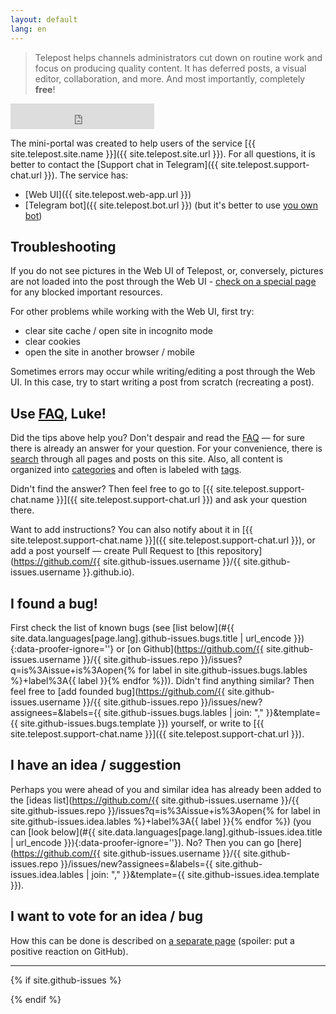 ```yaml
---
layout: default
lang: en
---
```


<!-- markdownlint-disable MD041 -->
> Telepost helps channels administrators cut down on routine work and focus on producing quality content. It has deferred posts, a visual editor, collaboration, and more. And most importantly, completely **free**!

<iframe class="status-page" src="https://telepost.instatus.com/embed-status/light-sm" width="230" height="41" frameBorder="0" scrolling="no" style="border: none;"></iframe>

The mini-portal was created to help users of the service [{{ site.telepost.site.name }}]({{ site.telepost.site.url }}). For all questions, it is better to contact the [Support chat in Telegram]({{ site.telepost.support-chat.url }}). The service has:

* [Web UI]({{ site.telepost.web-app.url }})
* [Telegram bot]({{ site.telepost.bot.url }}) (but it's better to use [you own bot](_posts/2019-04-26-personal-bot-for-telepost.md))

## Troubleshooting

If you do not see pictures in the Web UI of Telepost, or, conversely, pictures are not loaded into the post through the Web UI - [check on a special page](_pages/check.md) for any blocked important resources.

For other problems while working with the Web UI, first try:

* clear site cache / open site in incognito mode
* clear cookies
* open the site in another browser / mobile

Sometimes errors may occur while writing/editing a post through the Web UI. In this case, try to start writing a post from scratch (recreating a post).

## Use [FAQ](_pages/faq.md), Luke!

Did the tips above help you? Don't despair and read the [FAQ](_pages/faq.md) — for sure there is already an answer for your question. For your convenience, there is [search](_pages/search.md) through all pages and posts on this site. Also, all content is organized into [categories](_pages/categories.md) and often is labeled with [tags](_pages/tags.md).

Didn't find the answer? Then feel free to go to [{{ site.telepost.support-chat.name }}]({{ site.telepost.support-chat.url }}) and ask your question there.

<!-- markdownlint-disable-next-line -->
Want to add instructions? You can also notify about it in [{{ site.telepost.support-chat.name }}]({{ site.telepost.support-chat.url }}), or add a post yourself — create Pull Request to [this repository](https://github.com/{{ site.github-issues.username }}/{{ site.github-issues.username }}.github.io).

## I found a bug!

<!-- markdownlint-disable-next-line -->
First check the list of known bugs (see [list below](#{{ site.data.languages[page.lang].github-issues.bugs.title | url_encode }}){:data-proofer-ignore=''} or [on Github](https://github.com/{{ site.github-issues.username }}/{{ site.github-issues.repo }}/issues?q=is%3Aissue+is%3Aopen{% for label in site.github-issues.bugs.lables %}+label%3A{{ label }}{% endfor %})). Didn't find anything similar? Then feel free to [add founded bug](https://github.com/{{ site.github-issues.username }}/{{ site.github-issues.repo }}/issues/new?assignees=&labels={{ site.github-issues.bugs.lables | join: "," }}&template={{ site.github-issues.bugs.template }}) yourself, or write to [{{ site.telepost.support-chat.name }}]({{ site.telepost.support-chat.url }}).

## I have an idea / suggestion

<!-- markdownlint-disable-next-line -->
Perhaps you were ahead of you and similar idea has already been added to the [ideas list](https://github.com/{{ site.github-issues.username }}/{{ site.github-issues.repo }}/issues?q=is%3Aissue+is%3Aopen{% for label in site.github-issues.idea.lables %}+label%3A{{ label }}{% endfor %}) (you can [look below](#{{ site.data.languages[page.lang].github-issues.idea.title | url_encode }}){:data-proofer-ignore=''}). No? Then you can go [here](https://github.com/{{ site.github-issues.username }}/{{ site.github-issues.repo }}/issues/new?assignees=&labels={{ site.github-issues.idea.lables | join: "," }}&template={{ site.github-issues.idea.template }}).

## I want to vote for an idea / bug

How this can be done is described on [a separate page](_pages/votes.md) (spoiler: put a positive reaction on GitHub).

---

{% if site.github-issues %}
<script src="{{ site.baseurl }}/assets/jquery-3.5.1.min.js" type="text/javascript"></script>
<script src="{{ site.baseurl }}/assets/github-issues.js" type="text/javascript"></script>

<div class="github-issues"></div>
<script>
  githubIssues(
    "{{ site.github-issues.username }}",
    "{{ site.github-issues.repo }}",
    "{{ site.github-issues.bugs.state }}",
    {{ site.github-issues.bugs.lables | jsonify }},
    "{{ site.data.languages[page.lang].github-issues.bugs.title }}"
  );

  githubIssues(
    "{{ site.github-issues.username }}",
    "{{ site.github-issues.repo }}",
    "{{ site.github-issues.idea.state }}",
    {{ site.github-issues.idea.lables | jsonify }},
    "{{ site.data.languages[page.lang].github-issues.idea.title }}"
  );
</script>
{% endif %}
